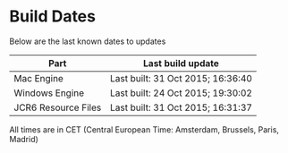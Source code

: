 # Build Dates

Below are the last known dates to updates

Part | Last build update
-----|-----
Mac Engine | Last built: 31 Oct 2015; 16:36:40
Windows Engine | Last built: 24 Oct 2015; 19:30:02
JCR6 Resource Files | Last built: 31 Oct 2015; 16:31:37
All times are in CET (Central European Time: Amsterdam, Brussels, Paris, Madrid)



